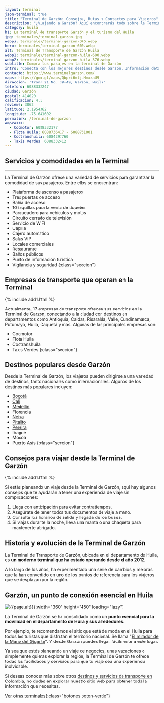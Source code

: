 ```yaml
---
layout: terminal
json-terminal: true
title: "Terminal de Garzón: Consejos, Rutas y Contactos para Viajeros"
description: "¿Viajando a Garzón? Aquí encontrarás todo sobre la Terminal, empresas de transporte y destinos populares. ¡Entérate ahora!"
category: huila
h1: La terminal de transporte Garzón y el turismo del Huila
jpg: terminales/terminal-garzon.jpg
webps: terminales/terminal-garzon-376.webp
hero: terminales/terminal-garzon-600.webp
alt: Terminal de Transporte de Garzón Huila
webp1: terminales/terminal-garzon-huila-600.webp
webp2: terminales/terminal-garzon-huila-376.webp
subtitle: Compra tus pasajes en la terminal de Garzón
intro: 'Conecta con los mejores destinos desde Garzón. Información detallada de la Terminal y consejos para viajeros.'
contacto: https://www.terminalgarzon.com/
maps: https://goo.gl/maps/Qbpri6mtjLHmxzaU9
direccion: 'Trans 21 No. 3B-49, Garzón, Huila'
telefono: 6088332247
ciudad: Garzón
postal: 414020
calificacion: 4.1
reviews: 3062
latitude: 2.1954362
longitude: -75.641602
permalink: /terminal-de-garzon
empresas:
  - Coomotor: 6088332177
  - Flota Huila: 6088736417 - 6088731001
  - Cootranshuila: 6084297760
  - Taxis Verdes: 6088332412
---
```

## Servicios y comodidades en la Terminal

----

La Terminal de Garzón ofrece una variedad de servicios para garantizar la comodidad de sus pasajeros. Entre ellos se encuentran:

- Plataforma de ascenso a pasajeros
- Tres puertas de acceso
- Bahía de acceso
- 16 taquillas para la venta de tiquetes
- Parqueadero para vehículos y motos
- Circuito cerrado de televisión
- Servicio de WIFI
- Capilla
- Cajero automático
- Salas VIP
- Locales comerciales
- Restaurante
- Baños públicos
- Punto de información turística
- Vigilancia y seguridad
{:class="seccion"}

## Empresas de transporte que operan en la Terminal

{% include add1.html %}

Actualmente, 17 empresas de transporte ofrecen sus servicios en la Terminal de Garzón, conectando a la ciudad con destinos en departamentos como Antioquia, Caldas, Risaralda, Valle, Cundinamarca, Putumayo, Huila, Caquetá y más. Algunas de las principales empresas son:

- Coomotor
- Flota Huila
- Cootranshuila
- Taxis Verdes
{:class="seccion"}

## Destinos populares desde Garzón

Desde la Terminal de Garzón, los viajeros pueden dirigirse a una variedad de destinos, tanto nacionales como internacionales. Algunos de los destinos más populares incluyen:

- [Bogotá]({{'terminal-de-bogota'|relative_url}} "Terminal Bogotá")
- [Cali]({{'terminal-de-cali'|relative_url}} "Terminal de Cali")
- [Medellín]({{'terminal-de-medellin'|relative_url}} "Terminal Medellín")
- [Florencia]({{'terminal-de-florencia'|relative_url}} "Terminal Florencia")
- [Neiva]({{'terminal-de-neiva'|relative_url}} "Terminal Neiva")
- [Pitalito]({{'terminal-de-pitalito'|relative_url}} "Terminal Pitalito")
- [Pereira]({{'terminal-de-pereira'|relative_url}} "Terminal Pereira")
- Ibagué
- Mocoa
- Puerto Asís
{:class="seccion"}

## Consejos para viajar desde la Terminal de Garzón

{% include add1.html %}

Si estás planeando un viaje desde la Terminal de Garzón, aquí hay algunos consejos que te ayudarán a tener una experiencia de viaje sin complicaciones:

1. Llega con anticipación para evitar contratiempos.
2. Asegúrate de tener todos tus documentos de viaje a mano.
3. Consulta los horarios de salida y llegada de los buses.
4. Si viajas durante la noche, lleva una manta o una chaqueta para mantenerte abrigado.

## Historia y evolución de la Terminal de Garzón

La Terminal de Transporte de Garzón, ubicada en el departamento de Huila, es **un moderno terminal que ha estado operando desde el año 2012**.

A lo largo de los años, ha experimentado una serie de cambios y mejoras que la han convertido en uno de los puntos de referencia para los viajeros que se desplazan por la región.

## Garzón, un punto de conexión esencial en Huila

![{{page.alt}}]({{site.baseurl}}/img/{{page.webp2}} "Terminal transporte {{ciudad}}"){:width="360" height="450" loading="lazy"}

La Terminal de Garzón se ha consolidado como un **punto esencial para la movilidad en el departamento de Huila y sus alrededores**.

Por ejemplo, te recomendamos el sitio que está de moda en el Huila para todos los turistas que disfrutan el territorio nacional. Se llama "[El mirador de la Mano del Gigante](https://sanagustinhuila.com.co/turismo-san-agustin/mirador-mano-del-gigante-en-gigante-huila)". Y desde Garzón puedes llegar fácilmente a este lugar.

Ya sea que estés planeando un viaje de negocios, unas vacaciones o simplemente quieras explorar la región, la Terminal de Garzón te ofrece todas las facilidades y servicios para que tu viaje sea una experiencia inolvidable.

Si deseas conocer más sobre otros [destinos y servicios de transporte en Colombia]({{'terminales-de-colombia'|relative_url}} "Terminales de transporte de Colombia"), no dudes en explorar nuestro sitio web para obtener toda la información que necesitas.


[Ver otras terminales](/terminales-de-colombia){:class="botones boton-verde"}